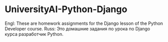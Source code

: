# UniversityAI-Python-Django
Engl: These are homework assignments for the Django lesson of the Python Developer course.  Russ: Это домашние задания по урока по Django курса разработчик Python.

